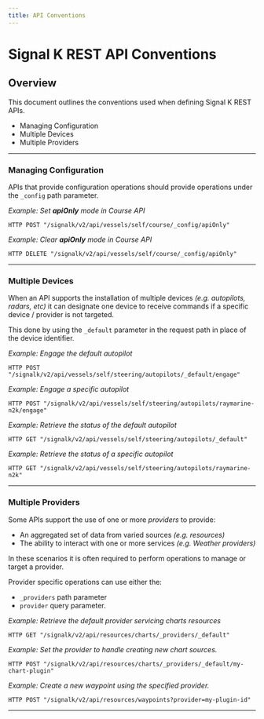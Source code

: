 ```yaml
---
title: API Conventions
---
```


# Signal K REST API Conventions


## Overview

This document outlines the conventions used when defining Signal K REST APIs.

- Managing Configuration 
- Multiple Devices
- Multiple Providers


---
### Managing Configuration

APIs that provide configuration operations should provide operations under the `_config` path parameter.

_Example: Set **apiOnly** mode in Course API_
```shell
HTTP POST "/signalk/v2/api/vessels/self/course/_config/apiOnly"
```

_Example: Clear **apiOnly** mode in Course API_
```shell
HTTP DELETE "/signalk/v2/api/vessels/self/course/_config/apiOnly"
```

---

### Multiple Devices

When an API supports the installation of multiple devices _(e.g. autopilots, radars, etc)_ it can designate one device to receive commands if a specific device / provider is not targeted.

This done by using the `_default` parameter in the request path in place of the device identifier.

_Example: Engage the default autopilot_
```shell
HTTP POST "/signalk/v2/api/vessels/self/steering/autopilots/_default/engage"
```

_Example: Engage a specific autopilot_
```shell
HTTP POST "/signalk/v2/api/vessels/self/steering/autopilots/raymarine-n2k/engage"
```

_Example: Retrieve the status of the default autopilot_
```shell
HTTP GET "/signalk/v2/api/vessels/self/steering/autopilots/_default"
```

_Example: Retrieve the status of a specific autopilot_
```shell
HTTP GET "/signalk/v2/api/vessels/self/steering/autopilots/raymarine-n2k"
```

---
### Multiple Providers

Some APIs support the use of one or more _providers_ to provide:
- An aggregated set of data from varied sources _(e.g. resources)_
- The ability to interact with one or more services _(e.g. Weather providers)_ 

In these scenarios it is often required to perform operations to manage or target a provider.

Provider specific operations can use either the:
-  `_providers` path parameter
-  `provider` query parameter.


_Example: Retrieve the default provider servicing charts resources_

```shell
HTTP GET "/signalk/v2/api/resources/charts/_providers/_default"
```

_Example: Set the provider to handle creating new chart sources._
```shell
HTTP POST "/signalk/v2/api/resources/charts/_providers/_default/my-chart-plugin"
```

_Example: Create a new waypoint using the specified provider._
```shell
HTTP POST "/signalk/v2/api/resources/waypoints?provider=my-plugin-id"
```

---
